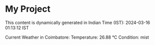 # My Project

This content is dynamically generated in Indian Time (IST): 2024-03-16 01:13:12 IST


Current Weather in Coimbatore:
Temperature: 26.88 °C
Condition: mist
